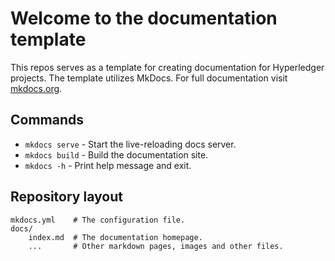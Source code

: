 # Welcome to the documentation template

This repos serves as a template for creating documentation for Hyperledger projects. The template utilizes MkDocs. For full documentation visit [mkdocs.org](https://www.mkdocs.org).

## Commands

* `mkdocs serve` - Start the live-reloading docs server.
* `mkdocs build` - Build the documentation site.
* `mkdocs -h` - Print help message and exit.

## Repository layout

    mkdocs.yml    # The configuration file.
    docs/
        index.md  # The documentation homepage.
        ...       # Other markdown pages, images and other files.
